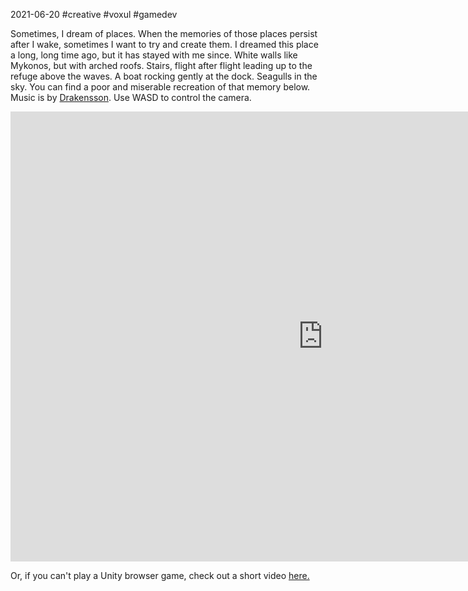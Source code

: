 2021-06-20 #creative #voxul #gamedev

Sometimes, I dream of places. When the memories of those places persist after I wake, sometimes I want to try and create them. I dreamed this place a long, long time ago, but it has stayed with me since. White walls like Mykonos, but with arched roofs. Stairs, flight after flight leading up to the refuge above the waves. A boat rocking gently at the dock. Seagulls in the sky. You can find a poor and miserable recreation of that memory below. Music is by [Drakensson](https://freesound.org/people/Drakensson/). Use WASD to control the camera.

<iframe src="https://itch.io/embed-upload/4048364?color=dbf5fa" allowfullscreen="" width="1000" height="720" frameborder="0"><a href="https://cow-trix.itch.io/island-1">Play Island #1 on itch.io</a></iframe>

Or, if you can't play a Unity browser game, check out a short video [here.](https://www.youtube.com/watch?v=kEaWee1R7vA)